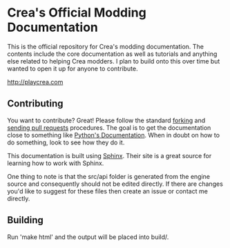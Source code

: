 Crea's Official Modding Documentation
========

This is the official repository for Crea's modding documentation. The contents include the core documentation as well as tutorials and anything else related to helping Crea modders. I plan to build onto this over time but wanted to open it up for anyone to contribute.

http://playcrea.com

Contributing
------------

You want to contribute? Great! Please follow the standard [forking](https://help.github.com/articles/fork-a-repo) and [sending pull requests](https://help.github.com/articles/using-pull-requests) procedures. The goal is to get the documentation close to something like [Python's Documentation](http://python.org/doc/). When in doubt on how to do something, look to see how they do it.

This documentation is built using [Sphinx](http://sphinx-doc.org/). Their site is a great source for learning how to work with Sphinx.

One thing to note is that the src/api folder is generated from the engine source and consequently should not be edited directly. If there are changes you'd like to suggest for these files then create an issue or contact me directly.

Building
--------

Run 'make html' and the output will be placed into build/.
